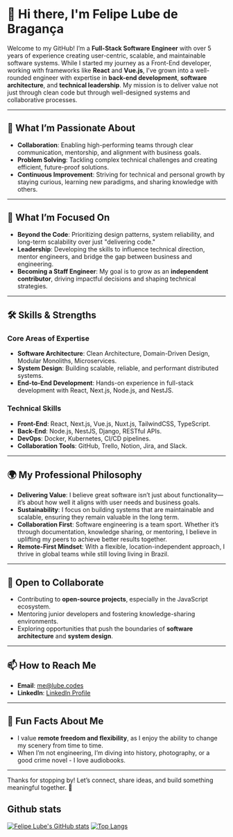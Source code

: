 # 👋 Hi there, I'm Felipe Lube de Bragança

Welcome to my GitHub! I’m a **Full-Stack Software Engineer** with over 5 years of experience creating user-centric, scalable, and maintainable software systems. While I started my journey as a Front-End developer, working with frameworks like **React** and **Vue.js**, I’ve grown into a well-rounded engineer with expertise in **back-end development**, **software architecture**, and **technical leadership**. My mission is to deliver value not just through clean code but through well-designed systems and collaborative processes.

---

## 🌟 What I’m Passionate About
- **Collaboration**: Enabling high-performing teams through clear communication, mentorship, and alignment with business goals.
- **Problem Solving**: Tackling complex technical challenges and creating efficient, future-proof solutions.
- **Continuous Improvement**: Striving for technical and personal growth by staying curious, learning new paradigms, and sharing knowledge with others.

---

## 🔭 What I’m Focused On
- **Beyond the Code**: Prioritizing design patterns, system reliability, and long-term scalability over just "delivering code."
- **Leadership**: Developing the skills to influence technical direction, mentor engineers, and bridge the gap between business and engineering.
- **Becoming a Staff Engineer**: My goal is to grow as an **independent contributor**, driving impactful decisions and shaping technical strategies.

---

## 🛠️ Skills & Strengths
### Core Areas of Expertise
- **Software Architecture**: Clean Architecture, Domain-Driven Design, Modular Monoliths, Microservices.
- **System Design**: Building scalable, reliable, and performant distributed systems.
- **End-to-End Development**: Hands-on experience in full-stack development with React, Next.js, Node.js, and NestJS.

### Technical Skills
- **Front-End**: React, Next.js, Vue.js, Nuxt.js, TailwindCSS, TypeScript.
- **Back-End**: Node.js, NestJS, Django, RESTful APIs.
- **DevOps**: Docker, Kubernetes, CI/CD pipelines.
- **Collaboration Tools**: GitHub, Trello, Notion, Jira, and Slack.

---

## 🌍 My Professional Philosophy
- **Delivering Value**: I believe great software isn’t just about functionality—it’s about how well it aligns with user needs and business goals.
- **Sustainability**: I focus on building systems that are maintainable and scalable, ensuring they remain valuable in the long term.
- **Collaboration First**: Software engineering is a team sport. Whether it’s through documentation, knowledge sharing, or mentoring, I believe in uplifting my peers to achieve better results together.
- **Remote-First Mindset**: With a flexible, location-independent approach, I thrive in global teams while still loving living in Brazil.

---

## 👯 Open to Collaborate
- Contributing to **open-source projects**, especially in the JavaScript ecosystem.
- Mentoring junior developers and fostering knowledge-sharing environments.
- Exploring opportunities that push the boundaries of **software architecture** and **system design**.

---

## 📫 How to Reach Me
- **Email**: [me@lube.codes](mailto:me@lube.codes)
- **LinkedIn**: [LinkedIn Profile](https://www.linkedin.com/in/felipelube/)

---

## 🚀 Fun Facts About Me
- I value **remote freedom and flexibility**, as I enjoy the ability to change my scenery from time to time.
- When I’m not engineering, I’m diving into history, photography, or a good crime novel - I love audiobooks.

---

Thanks for stopping by! Let’s connect, share ideas, and build something meaningful together. 🚀


## Github stats
[![Felipe Lube's GitHub stats](https://github-readme-stats-kappa-one-59.vercel.app/api?username=felipelube&show_icons=true&include_all_commits=true&show=reviews,discussions_started,discussions_answered,prs_merged,prs_merged_percentage)](https://github.com/felipelube/github-readme-stats)
[![Top Langs](https://github-readme-stats-kappa-one-59.vercel.app/api/top-langs/?username=felipelube&hide=html,css)](https://github.com/felipelube/github-readme-stats)
